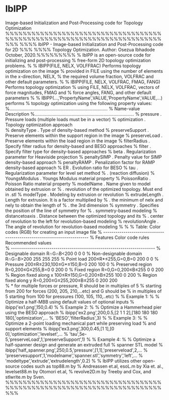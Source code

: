 # IbIPP
 Image-based Initialization and Post-Processing code for Topology Optimization
 %%%%%%%%%%%%%%%%%%%%%%%%%%%%%%%%%%%%%%%%%%%%%%%%%%%%%%%%%%%%%%%%%%%%%%%%%%%
 %%%% IbIPP - Image-based Initialization and Post-Processing code for 2D %%%
 %%%% Topology Optimization. Author: Osezua Ibhadode October, 2020.%%%%%%%%%
 %    IbIPP is an open-source code for initializing and post-processing
 %   free-form 2D topology optimization problems.
 %
 %   IBIPP(FILE, NELX, VOLFFRAC) Performs topology optimization on the image
 %   provided in FILE using the number of elements in the x-direction, NELX,
 %   the required volume fraction, VOLFRAC and other default parameters.
 %
 %   IBIPP(FILE, NELX, VOLFRAC, FMAG, FANG) Performs topology optimization
 %   using FILE, NELX, VOLFRAC, vectors of force magnitudes, FMAG and
 %   force angles, FANG, and other default parameters
 %
 %   IBIPP(...,'PropertyName',VALUE,'PropertyName',VALUE,...) performs
 %   topology optimization using the following property values:
 %.............................................................................
 %    Name-value        Description
 %..............................................................................
 %   pressure        .  Pressure loads (multiple loads must be in a vector)
 %   optimization    .  Topology optimization approach  
 %   densityType     .  Type of density-based method
 %   preserveSupport .  Preserve elements within the support region in the image
 %   preserveLoad    .  Preserve elements within the load region in the image
 %   filterRadius    .  Specify filter radius for density-based and BESO approaches
 %   filter          .  Specify filter type for density-based approaches
 %   beta            .  Regularization parameter for Heaviside projection
 %   penaltySIMP     .  Penalty value for SIMP density-based approach
 %   penaltyRAMP     .  Penalization factor for RAMP density-based approach
 %   ER              .  Evolution ratio for BESO
 %   tau             .  Regularization parameter for level set method
 %                   .  (reaction diffusion)
 %   YoungsModulus   .  Youngs Modulus material property
 %   PoissonRatio    .  Poisson Ratio material property
 %   modelName       .  Name given to model obtained by extrusion or
 %                   .  revolution of the optimized topology. Must end in .stl
 %   modelType       .  Modeling by extrusion or revolution
 %   extrudeLength   .  Length for extrusion. It is a factor multiplied by
 %                   .  the minimum of nelx and nely to obtain the length of
 %                   .  the 3rd dimension
 %   symmetry        .  Specifies the position of the line of symmetry for
 %                   .  symmetry-based modeling
 %   distancetoaxis  .  Distance between the optimized topology and its
 %                   .  center of revolution to the left for revolution-based modeling
 %   revolutionAngle .  The angle of revolution for revolution-based modeling
 %
 % %   Table: Color codes (RGB) for creating an input image file
 %   -----------------------------------------------------------------------
 %   Features                Color code rules            Recommended values                                       
 %   -----------------------------------------------------------------------
 %   Designable domain       R∩G∩B<200                      0     0     0
 %   Non-designable domain	R∩G∩B>200                     255   255   255
 %   Point load              200≤R*≤255,G=0,B=0            200    0     0
 %   Pressure                200≤R≤230,100≤G*≤150,B=0     200   100    0
 %   Preserved region        R=0,200≤G≤255,B=0              0    200    0
 %   Fixed region            R=0,G=0,200≤B≤255              0     0    200
 %   Region fixed along x	100≤R≤150,G=0,200≤B≤255      100    0    200
 %   Region fixed along y	R=0,200≤G≤255,200≤B≤255       0    200   200        
 %   * for multiple forces or pressure, R should be in multiples of 5
 %   starting from 200 for forces (200, 205, 210,...etc) and G should be
 %   in multiples of 5 starting from 100 for pressures (100, 105, 110,..etc)
 %
 %   Example 1:
 %     % Optimize a half-MBB using default values of optional inputs
 %    ibipp('ex1.png',150,0.4)
 %
 %   Example 2:
 %     % Optimize a Hammerhead pier using the BESO approach
 %     ibipp('ex2.png',200,0.5,[2 1 1 2],[180 180 180 180],'optimization',...
 %   'BESO','filterRadius',3)
 %
 %   Example 3:
 %     % Optimize a 2-point loading mechanical part while preserving load
 %     and support elements
 %     ibipp('ex3.png',300,0.45,[1 1],[0 0],'optimization','levelset',...
 %   'tau',5e-5,'preserveLoad',1,'preserveSupport',1)
 %
 %   Example 4:
 %     % Optimize a half-spanner design and generate an extruded full
 %     spanner STL model
 %    ibipp('half_spanner.png',250,0.5,'pressure',[1,1],'preserveload',2,...
 %   'preservesupport',1,'modelname','spanner.stl','symmetry','left',...
 %   'modeltype','extrude','extrudelength',0.2)
 %
 %   IbIPP utilizes other open-source codes such as top88.m by
 %   Andreassen et.al, esoL.m by Xia et. al., levelset88.m by Otomori et.al,
 %   revolve2D.m by Treeby and Cox, and stlwrite.m by Sven.
 %%%%%%%%%%%%%%%%%%%%%%%%%%%%%%%%%%%%%%%%%%%%%%%%%%%%%%%%%%%%%%%%%%%%%%%%%%%
